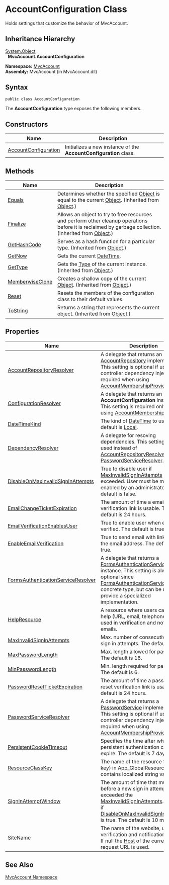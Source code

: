 AccountConfiguration Class
==========================
Holds settings that customize the behavior of MvcAccount.


Inheritance Hierarchy
---------------------
[System.Object][1]  
  **MvcAccount.AccountConfiguration**  

**Namespace:** [MvcAccount][2]  
**Assembly:** MvcAccount (in MvcAccount.dll)

Syntax
------

```csharp
public class AccountConfiguration
```

The **AccountConfiguration** type exposes the following members.


Constructors
------------

Name                      | Description                                                       
------------------------- | ----------------------------------------------------------------- 
[AccountConfiguration][3] | Initializes a new instance of the **AccountConfiguration** class. 


Methods
-------

Name                  | Description                                                                                                                                                
--------------------- | ---------------------------------------------------------------------------------------------------------------------------------------------------------- 
[Equals][4]           | Determines whether the specified [Object][1] is equal to the current [Object][1]. (Inherited from [Object][1].)                                            
[Finalize][5]         | Allows an object to try to free resources and perform other cleanup operations before it is reclaimed by garbage collection. (Inherited from [Object][1].) 
[GetHashCode][6]      | Serves as a hash function for a particular type. (Inherited from [Object][1].)                                                                             
[GetNow][7]           | Gets the current [DateTime][8].                                                                                                                            
[GetType][9]          | Gets the [Type][10] of the current instance. (Inherited from [Object][1].)                                                                                 
[MemberwiseClone][11] | Creates a shallow copy of the current [Object][1]. (Inherited from [Object][1].)                                                                           
[Reset][12]           | Resets the members of the configuration class to their default values.                                                                                     
[ToString][13]        | Returns a string that represents the current object. (Inherited from [Object][1].)                                                                         


Properties
----------

Name                                     | Description                                                                                                                                                                                                              
---------------------------------------- | ------------------------------------------------------------------------------------------------------------------------------------------------------------------------------------------------------------------------ 
[AccountRepositoryResolver][14]          | A delegate that returns an [AccountRepository][15] implementation. This setting is optional if using controller dependency injection, but required when using [AccountMembershipProvider][16].                           
[ConfigurationResolver][17]              | A delegate that returns an **AccountConfiguration** instance. This setting is required only when using [AccountMembershipProvider][16].                                                                                  
[DateTimeKind][18]                       | The kind of [DateTime][8] to use. The default is [Local][19].                                                                                                                                                            
[DependencyResolver][20]                 | A delegate for resoving dependencies. This setting can be used instead of [AccountRepositoryResolver][14] and [PasswordServiceResolver][21].                                                                             
[DisableOnMaxInvalidSignInAttempts][22]  | True to disable user if [MaxInvalidSignInAttempts][23] is exceeded. User must be manually enabled by an administrator. The default is false.                                                                             
[EmailChangeTicketExpiration][24]        | The amount of time a email change verification link is usable. The default is 24 hours.                                                                                                                                  
[EmailVerificationEnablesUser][25]       | True to enable user when email is verified. The default is true.                                                                                                                                                         
[EnableEmailVerification][26]            | True to send email with link to verify the email address. The default is true.                                                                                                                                           
[FormsAuthenticationServiceResolver][27] | A delegate that returns a [FormsAuthenticationService][28] instance. This setting is always optional since [FormsAuthenticationService][28] is a concrete type, but can be used to provide a specialized implementation. 
[HelpResource][29]                       | A resource where users can ask for help (URL, email, telephone, etc.), used in verification and notification emails.                                                                                                     
[MaxInvalidSignInAttempts][23]           | Max. number of consecutive invalid sign in attempts. The default is 5.                                                                                                                                                   
[MaxPasswordLength][30]                  | Max. length allowed for passwords. The default is 16.                                                                                                                                                                    
[MinPasswordLength][31]                  | Min. length required for passwords. The default is 6.                                                                                                                                                                    
[PasswordResetTicketExpiration][32]      | The amount of time a password reset verification link is usable. The default is 24 hours.                                                                                                                                
[PasswordServiceResolver][21]            | A delegate that returns a [PasswordService][33] implementation. This setting is optional if using controller dependency injection, but required when using [AccountMembershipProvider][16].                              
[PersistentCookieTimeout][34]            | Specifies the time after which persistent authentication cookies expire. The default is 7 days.                                                                                                                          
[ResourceClassKey][35]                   | The name of the resource file (class key) in App_GlobalResources that contains localized string values.                                                                                                                  
[SignInAttemptWindow][36]                | The amount of time that must pass before a new sign in attempt, if user exceeded the [MaxInvalidSignInAttempts][23]. Not used if [DisableOnMaxInvalidSignInAttempts][22] is true. The default is 10 minutes.             
[SiteName][37]                           | The name of the website, used in verification and notification emails. If null the [Host][38] of the current HTTP request URL is used.                                                                                   


See Also
--------
[MvcAccount Namespace][2]  

[1]: http://msdn.microsoft.com/en-us/library/e5kfa45b
[2]: ../README.md
[3]: _ctor.md
[4]: http://msdn.microsoft.com/en-us/library/bsc2ak47
[5]: http://msdn.microsoft.com/en-us/library/4k87zsw7
[6]: http://msdn.microsoft.com/en-us/library/zdee4b3y
[7]: GetNow.md
[8]: http://msdn.microsoft.com/en-us/library/03ybds8y
[9]: http://msdn.microsoft.com/en-us/library/dfwy45w9
[10]: http://msdn.microsoft.com/en-us/library/42892f65
[11]: http://msdn.microsoft.com/en-us/library/57ctke0a
[12]: Reset.md
[13]: http://msdn.microsoft.com/en-us/library/7bxwbwt2
[14]: AccountRepositoryResolver.md
[15]: ../AccountRepository/README.md
[16]: ../../MvcAccount.Web.Security/AccountMembershipProvider/README.md
[17]: ConfigurationResolver.md
[18]: DateTimeKind.md
[19]: http://msdn.microsoft.com/en-us/library/shx7s921
[20]: DependencyResolver.md
[21]: PasswordServiceResolver.md
[22]: DisableOnMaxInvalidSignInAttempts.md
[23]: MaxInvalidSignInAttempts.md
[24]: EmailChangeTicketExpiration.md
[25]: EmailVerificationEnablesUser.md
[26]: EnableEmailVerification.md
[27]: FormsAuthenticationServiceResolver.md
[28]: ../FormsAuthenticationService/README.md
[29]: HelpResource.md
[30]: MaxPasswordLength.md
[31]: MinPasswordLength.md
[32]: PasswordResetTicketExpiration.md
[33]: ../PasswordService/README.md
[34]: PersistentCookieTimeout.md
[35]: ResourceClassKey.md
[36]: SignInAttemptWindow.md
[37]: SiteName.md
[38]: http://msdn.microsoft.com/en-us/library/kx8cbz3x